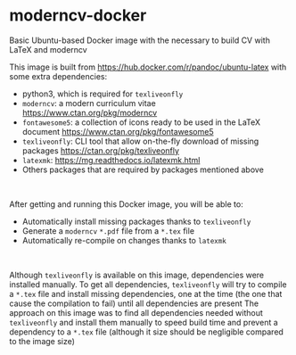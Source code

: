 # moderncv-docker

Basic Ubuntu-based Docker image with the necessary to build CV with LaTeX and moderncv

This image is built from https://hub.docker.com/r/pandoc/ubuntu-latex with some extra dependencies: 
- python3, which is required for `texliveonfly`
- `moderncv`: a modern curriculum vitae https://www.ctan.org/pkg/moderncv
- `fontawesome5`: a collection of icons ready to be used in the LaTeX document https://www.ctan.org/pkg/fontawesome5
- `texliveonfly`: CLI tool that allow on-the-fly download of missing packages https://ctan.org/pkg/texliveonfly
- `latexmk`: https://mg.readthedocs.io/latexmk.html
- Others packages that are required by packages mentioned above

&nbsp;

After getting and running this Docker image, you will be able to:
- Automatically install missing packages thanks to `texliveonfly`
- Generate a `moderncv` `*.pdf` file from a `*.tex` file 
- Automatically re-compile on changes thanks to `latexmk` 

&nbsp;

Although `texliveonfly` is available on this image, dependencies were installed manually. To get all dependencies, `texliveonfly` will try to compile a `*.tex` file and install missing dependencies, one at the time (the one that cause the compilation to fail)  until all dependencies are present 
The approach on this image was to find all dependencies needed without `texliveonfly` and install them manually to speed build time and prevent a dependency to a `*.tex` file (although it size should be negligible compared to the image size)  
 